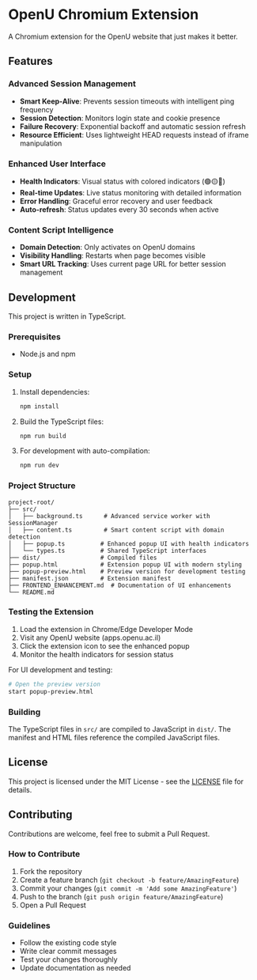 # OpenU Chromium Extension
A Chromium extension for the OpenU website that just makes it better.

## Features

### Advanced Session Management
- **Smart Keep-Alive**: Prevents session timeouts with intelligent ping frequency
- **Session Detection**: Monitors login state and cookie presence
- **Failure Recovery**: Exponential backoff and automatic session refresh
- **Resource Efficient**: Uses lightweight HEAD requests instead of iframe manipulation

### Enhanced User Interface
- **Health Indicators**: Visual status with colored indicators (🟢🟡🔴)
- **Real-time Updates**: Live status monitoring with detailed information
- **Error Handling**: Graceful error recovery and user feedback
- **Auto-refresh**: Status updates every 30 seconds when active

### Content Script Intelligence
- **Domain Detection**: Only activates on OpenU domains
- **Visibility Handling**: Restarts when page becomes visible
- **Smart URL Tracking**: Uses current page URL for better session management

## Development

This project is written in TypeScript.

### Prerequisites
- Node.js and npm

### Setup
1. Install dependencies:
   ```bash
   npm install
   ```

2. Build the TypeScript files:
   ```bash
   npm run build
   ```

3. For development with auto-compilation:
   ```bash
   npm run dev
   ```

### Project Structure
```
project-root/
├── src/
│   ├── background.ts      # Advanced service worker with SessionManager
│   ├── content.ts         # Smart content script with domain detection
│   ├── popup.ts          # Enhanced popup UI with health indicators
│   └── types.ts          # Shared TypeScript interfaces
├── dist/                 # Compiled files
├── popup.html            # Extension popup UI with modern styling
├── popup-preview.html    # Preview version for development testing
├── manifest.json         # Extension manifest
├── FRONTEND_ENHANCEMENT.md  # Documentation of UI enhancements
└── README.md
```

### Testing the Extension
1. Load the extension in Chrome/Edge Developer Mode
2. Visit any OpenU website (apps.openu.ac.il)
3. Click the extension icon to see the enhanced popup
4. Monitor the health indicators for session status

For UI development and testing:
```bash
# Open the preview version
start popup-preview.html
```

### Building
The TypeScript files in `src/` are compiled to JavaScript in `dist/`. The manifest and HTML files reference the compiled JavaScript files.

## License
This project is licensed under the MIT License - see the [LICENSE](LICENSE) file for details.

## Contributing

Contributions are welcome, feel free to submit a Pull Request.

### How to Contribute
1. Fork the repository
2. Create a feature branch (`git checkout -b feature/AmazingFeature`)
3. Commit your changes (`git commit -m 'Add some AmazingFeature'`)
4. Push to the branch (`git push origin feature/AmazingFeature`)
5. Open a Pull Request

### Guidelines
- Follow the existing code style
- Write clear commit messages
- Test your changes thoroughly
- Update documentation as needed